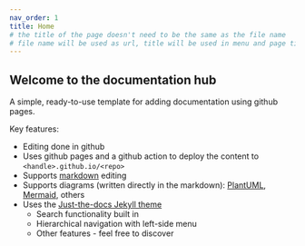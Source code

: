 ```yaml
---
nav_order: 1
title: Home 
# the title of the page doesn't need to be the same as the file name
# file name will be used as url, title will be used in menu and page title 
---
```


## Welcome to the documentation hub

A simple, ready-to-use template for adding documentation using github pages.

Key features:
* Editing done in github
* Uses github pages and a github action to deploy the content to `<handle>.github.io/<repo>`  
* Supports [markdown](https://markdown-tutorials.readthedocs.io/en/latest/gfm_cheat_sheet/) editing
* Supports diagrams (written directly in the markdown): [PlantUML](https://plantuml.com), [Mermaid](https://mermaid-js.github.io/mermaid), others
* Uses the [Just-the-docs Jekyll theme](https://pmarsceill.github.io/just-the-docs)
  * Search functionality built in
  * Hierarchical navigation with left-side menu
  * Other features - feel free to discover
